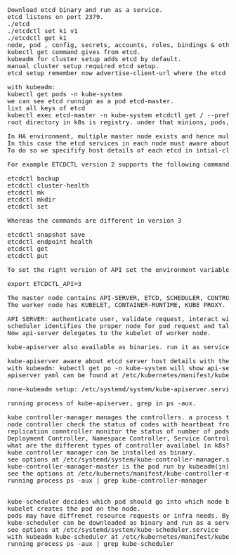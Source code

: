 <pre>
Download etcd binary and run as a service.
etcd listens on port 2379.
./etcd
./etcdctl set k1 v1
./etcdctl get k1
node, pod , config, secrets, accounts, roles, bindings & others.
kubectl get command gives from etcd.
kubeadm for cluster setup adds etcd by default.
manual cluster setup required etcd setup.
etcd setup remember now advertise-client-url where the etcd listens with port 2379.

with kubeadm:
kubectl get pods -n kube-system
we can see etcd runnign as a pod etcd-master.
list all keys of etcd
kubectl exec etcd-master -n kube-system etcdctl get / --prefix -keys-only
root directory in k8s is registry. under that minions, pods, replicaset, roles, secrets.

In HA environment, multiple master node exists and hence multiple etcd. 
In this case the etcd services in each node must aware about each other.
To do so we specifify host details of each etcd in intial-cluster-controller.

For example ETCDCTL version 2 supports the following commands:

etcdctl backup
etcdctl cluster-health
etcdctl mk
etcdctl mkdir
etcdctl set

Whereas the commands are different in version 3

etcdctl snapshot save 
etcdctl endpoint health
etcdctl get
etcdctl put

To set the right version of API set the environment variable ETCDCTL_API command

export ETCDCTL_API=3

The master node contains API-SERVER, ETCD, SCHEDULER, CONTROLLER-MANAGER.
The worker node has KUBELET, CONTAINER-RUNTIME, KUBE PROXY.

API SERVER: authenticate user, validate request, interact with etcd, 
scheduler identifies the proper node for pod request and talk with api-server about the node. 
Now api-server delegates to the kubelet of worker node.

kube-apiserver also available as binaries. run it as service in master node.

kube-apiserver aware about etcd server host details with the key etcd-servers.kubernets
with kubeadm: kubectl get po -n kube-system will show api-server running as a pod.
apiserver yaml can be found at /etc/kubernetes/manifest/kube-apiserver.yaml

none-kubeadm setup: /etc/systemd/system/kube-apiserver.service

running process of kube-apiserver, grep in ps -aux.

kube controller-manager manages the controllers. a process that monitors the state of system or cluster by using controller(s).
node controller check the status of codes with heartbeat from nodes in every 5 seconds.
replication comntroller monitor the status of number of pods running in cluster.
Deployment Controller, Namespace Controller, Service Controller, Job Controller any many more.
what are the different types of controller availabel in k8s?
kube controller manager can be installed as binary.
see options at /etc/systemd/system/kube-controller-manager.service
kube-controller-manager-master is the pod run by kubeadm(in) tool under the namespace kube-system.
see the options at /etc/kubernets/manifest/kube-controller-manager.yaml
running process ps -aux | grep kube-controller-manager


kube-scheduler decides which pod should go into which node but doesnt places the pod into a node.
kubelet creates the pod on the node.
pods may have diffrenet resource requests or infra needs. By looking at these kube-scheulder chooses appropriate node for the pod.
kube-scheduler can be downloaded as binary and run as a service.
see options at /etc/systemd/system/kube-scheduler.service
with kubeadm kube-scheduler at /etc/kubernetes/manifest/kube-scheduler.yaml
running process ps -aux | grep kube-scheduler




</pre>

